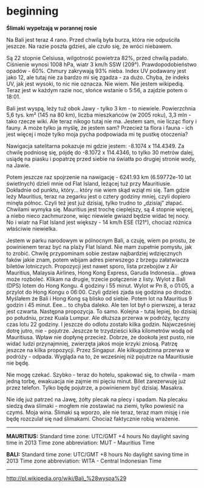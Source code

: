 beginning
=========

**Ślimaki wypełzają w porannej rosie**

Na Bali jest teraz 4 rano. Przed chwilą była burza, która nie odpuściła jeszcze. Na razie poszła gdzieś, ale czuło się, że wróci niebawem.

Są 22 stopnie Celsiusa, wilgotność powietrza 82%, przed chwilą padało. Ciśnienie wynosi 1008 hPa, wiatr 3 km/h SSW
(209°). Prawdopodobieństwo opadów -  60%. Chmury zakrywają 93% nieba. Index UV podawany jest jako 12, ale tutaj nie za bardzo mi się zgadza - za dużo. Chyba, że indeks UV, jak jest wysoki, to nic nie oznacza. Nie wiem. Nie jestem wikipedią. Teraz jest w każdym razie noc, słońce wstanie o 5:56, a zajdzie potem o 18:01.

Bali jest wyspą, leży tuż obok Jawy - tylko 3 km - to niewiele. Powierzchnia 5,6 tys. km² (145 na 80 km), liczba mieszkańców (w 2005 roku), 3,3 mln - tako rzecze wiki. Ale teraz nikogo tutaj nie ma. Jestem sam, nie licząc flory i fauny. A może tylko ja myślę, że jestem sam? Przecież ta flora i fauna - ich jest więcej i może tylko moja pycha podpowiada mi tę pustkę otoczenia?

Nawigacja satelitarna pokazuje mi gdzie jestem: -8.1074 x 114.4349. Za chwilę podniosę się, pójdę do -8.1072 x 114.4346, to tylko 30 metrów dalej, usiądę na piasku i popatrzę przed siebie na światła po drugiej stronie wody, na Jawie.

Potem jeszcze raz spojrzenie na nawigację - 6241.93 km (6.59772e-10 lat świetlnych) dzieli mnie od Flat Island, leżącej tuż przy Mauritiusie. Dokładnie od punktu, który... który nie wiem skąd wziął mi się. Tam gdzie leży Mauritius, teraz na zegarku jest o cztery godziny mniej, czyli dopiero minęła północ. Czyli też jest już dzisiaj, tylko trudno to „dzisiaj” złapać. Chwilami wymyka się.
Mauritius jest trochę cieplejszy, są 4 stopnie więcej, a niebo nieco zachmurzone, więc niewiele gwiazd będzie widać tej nocy. No i wiatr na Flat Island jest większy - 14 km/h ESE (121°), chociaż różnica właściwie niewielka.

Jestem w parku narodowym w pólnocnym Bali, a czuję, wiem po prostu, że powinienem teraz być na plaży Flat Island. Nie mam zupełnie pomysłu, jak to zrobić. Chwilę przypominam sobie zestaw najbardziej wdzięcznych faków jakie znam, potem wbijam adres pierwszego z brzegu załatwiacza biletów lotniczych. Propozycji jest nawet sporo, lista przebojów z Air Mauritius, Malaysia Airlines, Hong Kong Express, Garuda Indonesia... głowa może rozboleć. Klikam na drugie, trzecie połączenie z listy. Wylot z Bali (DPS) lotem do Hong Kongu. 4 godziny i 55 minut. Wylot w Pn 8, o 01:05, a przylot do Hong Kongu o 06:00. Czyli gdzieś zjada się godzina po drodze. Myślałem że Bali i Hong Kong są blisko od siebie. Potem lot na Mauritius 9 godzin i 45 minut. Eee... to chyba daleko. Ale ten lot był o pierwszej, a teraz jest czwarta. Następna propozycja. To samo. Kolejna - tutaj lepiej, bo dzisiaj po południu, przez Kuala Lumpur. Ale dłuższa przerwa w podróży, łączny czas lotu 22 godziny. I jeszcze do odlotu zostało kilka godzin. Najwcześniej dotrę jutro, nie - pojutrze. Jeszcze te trzydzieści kilka kilometrów wodą od Mauritiusa. Wpław nie dopłynę przecież. Dobrze, że dookoła jest pusto, nie widać ludzi przynajmniej, zwierzęta jakoś moje krzyki zniosą. Patrzę jeszcze na kilka propozycji. Przez Singapur. Ale kilkugodzinna przerwa w podróży - odpada. Wygląda na to, że wcześniej niż pojutrze na Mauritiusie nie będę.

Nie mogę czekać. Szybko - teraz do hotelu, spakować się, to chwila - mam jedną torbę, ewakuacja nie zajmie mi pięciu minut. Bilet zarezerwuję już przez telefon. Tylko będę pojutrze, a powinienem być dzisiaj. Masakra.

Nie idę już patrzeć na Jawę, żółty plecak na plecy i spadam. Na plecaku siedzą dwa ślimaki - mogłem nie zostawiać na ziemi, tylko powiesić na czymś. Moja wina. Ślimaki są wporzo, ale nie teraz, teraz mam misję i nie będę rozczulał się nad ślimakami. Chociaż faktycznie robią wrażenie.

---
**MAURITIUS:** Standard time zone:  UTC/GMT +4 hours
No daylight saving time in 2013
Time zone abbreviation:	MUT - Mauritius Time

**BALI:** Standard time zone:  UTC/GMT +8 hours
No daylight saving time in 2013
Time zone abbreviation:	WITA - Central Indonesian Time

---
http://pl.wikipedia.org/wiki/Bali_%28wyspa%29
